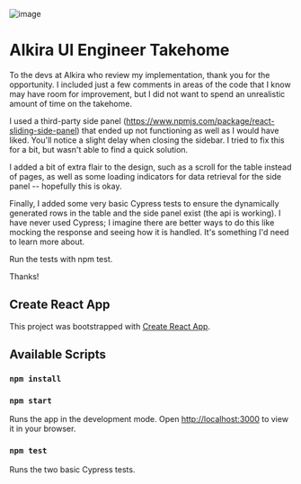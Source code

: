 ![image](https://user-images.githubusercontent.com/63132397/162613296-740da611-d5e6-452c-84b3-153020f28957.png)


# Alkira UI Engineer Takehome

To the devs at Alkira who review my implementation, thank you for the opportunity. I included just a few comments in areas of the code that I know may have room for improvement, but I did not want to spend an unrealistic amount of time on the takehome.

I used a third-party side panel (https://www.npmjs.com/package/react-sliding-side-panel) that ended up not functioning as well as I would have liked. You'll notice a slight delay when closing the sidebar. I tried to fix this for a bit, but wasn't able to find a quick solution.

I added a bit of extra flair to the design, such as a scroll for the table instead of pages, as well as some loading indicators for data retrieval for the side panel -- hopefully this is okay.

Finally, I added some very basic Cypress tests to ensure the dynamically generated rows in the table and the side panel exist (the api is working). I have never used Cypress; I imagine there are better ways to do this like mocking the response and seeing how it is handled. It's something I'd need to learn more about.

Run the tests with npm test.


Thanks!



## Create React App

This project was bootstrapped with [Create React App](https://github.com/facebook/create-react-app).

## Available Scripts

### `npm install`
### `npm start`

Runs the app in the development mode.
Open [http://localhost:3000](http://localhost:3000) to view it in your browser.

### `npm test`

Runs the two basic Cypress tests.
